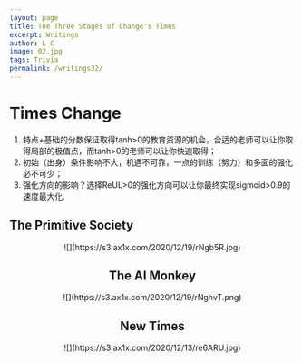 ```yaml
---
layout: page
title: The Three Stages of Change's Times
excerpt: Writings
author: L C
image: 02.jpg
tags: Trivia
permalink: /writings32/
---
```


# Times Change
1. 特点+基础的分数保证取得tanh>0的教育资源的机会，合适的老师可以让你取得局部的极值点，而tanh>0的老师可以让你快速取得；
2. 初始（出身）条件影响不大，机遇不可靠，一点的训练（努力）和多面的强化必不可少；
3. 强化方向的影响？选择ReUL>0的强化方向可以让你最终实现sigmoid>0.9的速度最大化.

## The Primitive Society
<center>![](https://s3.ax1x.com/2020/12/19/rNgb5R.jpg)  
  
## The AI Monkey
<center>![](https://s3.ax1x.com/2020/12/19/rNghvT.png)  
  
## New Times  
<center>![](https://s3.ax1x.com/2020/12/13/re6ARU.jpg)

